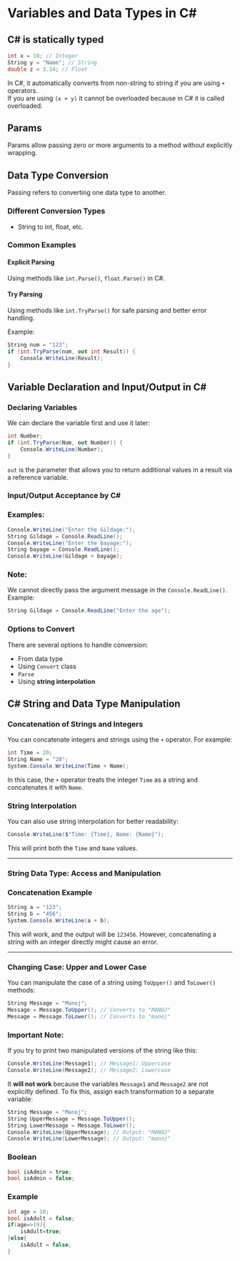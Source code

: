 # Variables and Data Types in C#

## C# is statically typed

```csharp
int x = 10; // Integer  
String y = "Name"; // String  
double z = 3.14; // Float  
```

In C#, it automatically converts from non-string to string if you are using `+` operators.  
If you are using `(x + y)` it cannot be overloaded because in C# it is called overloaded.

## Params
Params allow passing zero or more arguments to a method without explicitly wrapping.

## Data Type Conversion
Passing refers to converting one data type to another.

### Different Conversion Types
- String to int, float, etc.

### Common Examples

#### Explicit Parsing
Using methods like `int.Parse()`, `float.Parse()` in C#.

#### Try Parsing
Using methods like `int.TryParse()` for safe parsing and better error handling.

Example:
```csharp
String num = "123";  
if (int.TryParse(num, out int Result)) {  
    Console.WriteLine(Result);  
}
```
## Variable Declaration and Input/Output in C#

### Declaring Variables
We can declare the variable first and use it later:
```csharp
int Number;  
if (int.TryParse(Num, out Number)) {  
    Console.WriteLine(Number);  
}  
```
`out` is the parameter that allows you to return additional values in a result via a reference variable.

### Input/Output Acceptance by C#

### Examples:
```csharp
Console.WriteLine("Enter the Gildage:");  
String Gildage = Console.ReadLine();  
Console.WriteLine("Enter the bayage:");  
String bayage = Console.ReadLine();  
Console.WriteLine(Gildage + bayage);  
```

### Note:
We cannot directly pass the argument message in the `Console.ReadLine()`.
Example:
```csharp
String Gildage = Console.ReadLine("Enter the age");
```

### Options to Convert
There are several options to handle conversion:
- From data type  
- Using `Convert` class  
- `Parse`  
- Using **string interpolation**


## C# String and Data Type Manipulation

### Concatenation of Strings and Integers
You can concatenate integers and strings using the `+` operator. For example:

```csharp
int Time = 20;
String Name = "20";
System.Console.WriteLine(Time + Name);
```
In this case, the `+` operator treats the integer `Time` as a string and concatenates it with `Name`.

### String Interpolation
You can also use string interpolation for better readability:

```csharp
Console.WriteLine($"Time: {Time}, Name: {Name}");
```
This will print both the `Time` and `Name` values.

---

### String Data Type: Access and Manipulation

### Concatenation Example
```csharp
String a = "123";
String b = "456";
System.Console.WriteLine(a + b);
```
This will work, and the output will be `123456`. However, concatenating a string with an integer directly might cause an error.

---

### Changing Case: Upper and Lower Case
You can manipulate the case of a string using `ToUpper()` and `ToLower()` methods:

```csharp
String Message = "Manoj";
Message = Message.ToUpper(); // Converts to "MANOJ"
Message = Message.ToLower(); // Converts to "manoj"
```

### Important Note:
If you try to print two manipulated versions of the string like this:

```csharp
Console.WriteLine(Message1); // Message1: Uppercase
Console.WriteLine(Message2); // Message2: Lowercase
```

It **will not work** because the variables `Message1` and `Message2` are not explicitly defined. To fix this, assign each transformation to a separate variable:

```csharp
String Message = "Manoj";
String UpperMessage = Message.ToUpper();
String LowerMessage = Message.ToLower();
Console.WriteLine(UpperMessage); // Output: "MANOJ"
Console.WriteLine(LowerMessage); // Output: "manoj"
```

### Boolean

```csharp
bool isAdmin = true;
bool isAdmin = false;
```

### Example

```csharp
int age = 18;
bool isAdult = false;
if(age=>19){
    isAdult=true;
}else{
    isAdult = false;
}
```


